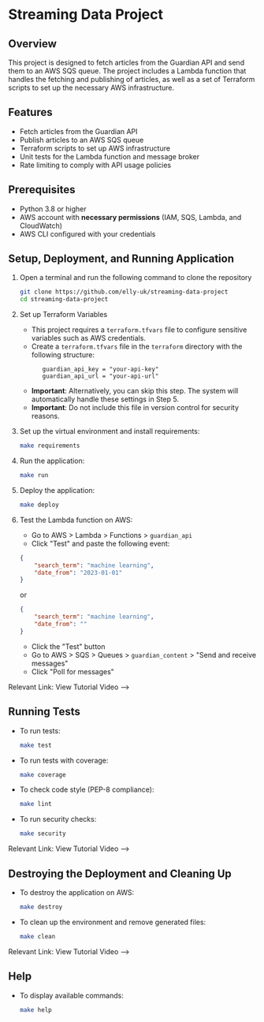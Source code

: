 # Streaming Data Project

## Overview

This project is designed to fetch articles from the Guardian API and send them to an AWS SQS queue. The project includes a Lambda function that handles the fetching and publishing of articles, as well as a set of Terraform scripts to set up the necessary AWS infrastructure.

## Features

- Fetch articles from the Guardian API
- Publish articles to an AWS SQS queue
- Terraform scripts to set up AWS infrastructure
- Unit tests for the Lambda function and message broker
- Rate limiting to comply with API usage policies

## Prerequisites

- Python 3.8 or higher
- AWS account with **necessary permissions** (IAM, SQS, Lambda, and CloudWatch)
- AWS CLI configured with your credentials

## Setup, Deployment, and Running Application

1. Open a terminal and run the following command to clone the repository
    ```sh
    git clone https://github.com/elly-uk/streaming-data-project
    cd streaming-data-project
    ```

2. Set up Terraform Variables
   - This project requires a `terraform.tfvars` file to configure sensitive variables such as AWS credentials. 
   - Create a `terraform.tfvars` file in the `terraform` directory with the following structure:
     ```hcl
        guardian_api_key = "your-api-key"
        guardian_api_url = "your-api-url"
     ```
   - **Important**: Alternatively, you can skip this step. The system will automatically handle these settings in Step 5.
   - **Important**: Do not include this file in version control for security reasons.

3. Set up the virtual environment and install requirements:
    ```sh
    make requirements
    ```
4. Run the application:
    ```sh
    make run
    ```
5. Deploy the application:
    ```sh
    make deploy
    ```
6. Test the Lambda function on AWS:
   - Go to AWS > Lambda > Functions > `guardian_api`
   - Click "Test" and paste the following event:
    ```json
    {
        "search_term": "machine learning",
        "date_from": "2023-01-01"
    }
    ```
    or
    ```json
    {
        "search_term": "machine learning",
        "date_from": ""
    }
    ```
   - Click the "Test" button
   - Go to AWS > SQS > Queues > `guardian_content` > "Send and receive messages"
   - Click "Poll for messages"

Relevant Link: View Tutorial Video --> 

## Running Tests

- To run tests:
    ```sh
    make test
    ```
- To run tests with coverage:
    ```sh
    make coverage
    ```
- To check code style (PEP-8 compliance):
    ```sh
    make lint
    ```
- To run security checks:
    ```sh
    make security
    ```

Relevant Link: View Tutorial Video --> 

## Destroying the Deployment and Cleaning Up

- To destroy the application on AWS:
    ```sh
    make destroy
    ```
- To clean up the environment and remove generated files:
    ```sh
    make clean
    ```

Relevant Link: View Tutorial Video --> 

## Help

- To display available commands:
    ```sh
    make help
    ```
